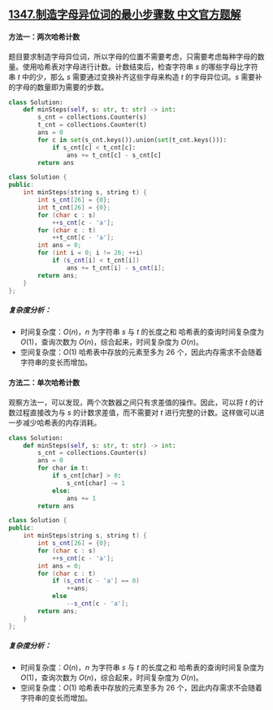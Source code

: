 ## [1347.制造字母异位词的最小步骤数 中文官方题解](https://leetcode.cn/problems/minimum-number-of-steps-to-make-two-strings-anagram/solutions/100000/zhi-zao-zi-mu-yi-wei-ci-de-zui-xiao-bu-zou-shu-by-)
#### 方法一：两次哈希计数

题目要求制造字母异位词，所以字母的位置不需要考虑，只需要考虑每种字母的数量。使用哈希表对字母进行计数。计数结束后，检查字符串 $s$ 的哪些字母比字符串 $t$ 中的少，那么 $s$ 需要通过变换补齐这些字母来构造 $t$ 的字母异位词。$s$ 需要补的字母的数量即为需要的步数。

```python []
class Solution:
    def minSteps(self, s: str, t: str) -> int:
        s_cnt = collections.Counter(s)
        t_cnt = collections.Counter(t)
        ans = 0
        for c in set(s_cnt.keys()).union(set(t_cnt.keys())):
            if s_cnt[c] < t_cnt[c]:
                ans += t_cnt[c] - s_cnt[c]
        return ans
```

```C++ []
class Solution {
public:
    int minSteps(string s, string t) {
        int s_cnt[26] = {0};
        int t_cnt[26] = {0};
        for (char c : s)
            ++s_cnt[c - 'a'];
        for (char c : t)
            ++t_cnt[c - 'a'];
        int ans = 0;
        for (int i = 0; i != 26; ++i)
            if (s_cnt[i] < t_cnt[i])
                ans += t_cnt[i] - s_cnt[i];
        return ans;
    }
};
```

##### 复杂度分析：

  * 时间复杂度：$O(n)$，$n$ 为字符串 $s$ 与 $t$ 的长度之和
    哈希表的查询时间复杂度为 $O(1)$，查询次数为 $O(n)$，综合起来，时间复杂度为 $O(n)$。
  * 空间复杂度：$O(1)$
    哈希表中存放的元素至多为 26 个，因此内存需求不会随着字符串的变长而增加。

#### 方法二：单次哈希计数

观察方法一，可以发现，两个次数器之间只有求差值的操作。因此，可以将 $t$ 的计数过程直接改为与 $s$ 的计数求差值，而不需要对 $t$ 进行完整的计数。这样做可以进一步减少哈希表的内存消耗。

```python []
class Solution:
    def minSteps(self, s: str, t: str) -> int:
        s_cnt = collections.Counter(s)
        ans = 0
        for char in t:
            if s_cnt[char] > 0:
                s_cnt[char] -= 1
            else:
                ans += 1
        return ans
```

```C++ []
class Solution {
public:
    int minSteps(string s, string t) {
        int s_cnt[26] = {0};
        for (char c : s)
            ++s_cnt[c - 'a'];
        int ans = 0;
        for (char c : t)
            if (s_cnt[c - 'a'] == 0)
                ++ans;
            else
                --s_cnt[c - 'a'];
        return ans;
    }
};
```

##### 复杂度分析：

  * 时间复杂度：$O(n)$，$n$ 为字符串 $s$ 与 $t$ 的长度之和
    哈希表的查询时间复杂度为 $O(1)$，查询次数为 $O(n)$，综合起来，时间复杂度为 $O(n)$。
  * 空间复杂度：$O(1)$
    哈希表中存放的元素至多为 26 个，因此内存需求不会随着字符串的变长而增加。